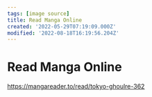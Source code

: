 ```yaml
---
tags: [image source]
title: Read Manga Online
created: '2022-05-29T07:19:09.000Z'
modified: '2022-08-18T16:19:56.204Z'
---
```


# Read Manga Online

https://mangareader.to/read/tokyo-ghoulre-362
